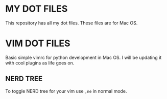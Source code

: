 MY DOT FILES
============

This repository has all my dot files. These files are for Mac OS.


VIM DOT FILES
=============

Basic simple vimrc for python development in Mac OS. I will be updating it with
cool plugins as life goes on.

NERD TREE
---------

To toggle NERD tree for your vim use `,ne` in normal mode.
